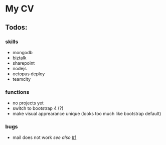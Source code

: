 # My CV

## Todos:

### skills

+ mongodb
+ biztalk
+ sharepoint
+ nodejs
+ octopus deploy
+ teamcity
 
### functions

+ no projects yet
+ switch to bootstrap 4 (?)
+ make visual apprearance unique (looks too much like bootstrap default)
 
### bugs

+ mail does not work _see also_ [#1](https://github.com/InverterOfControl/CV/issues/1)

